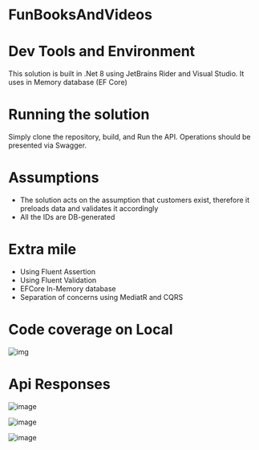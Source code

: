 # FunBooksAndVideos

# Dev Tools and Environment
This solution is built in .Net 8 using JetBrains Rider and Visual Studio.
It uses in Memory database (EF Core)

# Running the solution
Simply clone the repository, build, and Run the API.
Operations should be presented via Swagger.

# Assumptions
- The solution acts on the assumption that customers exist, therefore it preloads data and validates it accordingly
- All the IDs are DB-generated

# Extra mile
- Using Fluent Assertion
- Using Fluent Validation
- EFCore In-Memory database
- Separation of concerns using MediatR and CQRS

# Code coverage on Local
![img](https://github.com/benizadi/FunBooksAndVideos/assets/12119278/a8f99960-4fbd-4fa1-8298-2f539ccf8b29)

# Api Responses
![image](https://github.com/benizadi/FunBooksAndVideos/assets/12119278/1916e929-c710-4784-aff4-3a6499514d16)

![image](https://github.com/benizadi/FunBooksAndVideos/assets/12119278/a6d70557-061b-4544-b532-955a42bf0e55)

![image](https://github.com/benizadi/FunBooksAndVideos/assets/12119278/b0823dad-de56-4265-97e9-726a62f27252)
